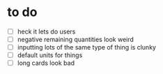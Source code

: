 # to do
- [ ] heck it lets do users
- [ ] negative remaining quantities look weird
- [ ] inputting lots of the same type of thing is clunky
- [ ] default units for things
- [ ] long cards look bad
